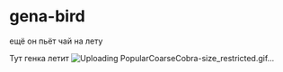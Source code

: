 # gena-bird


ещё он пьёт чай на лету



Тут генка летит ![Uploading PopularCoarseCobra-size_restricted.gif…]()
